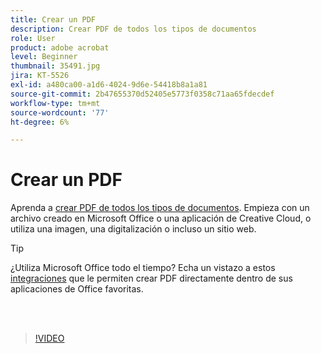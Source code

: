 ```yaml
---
title: Crear un PDF
description: Crear PDF de todos los tipos de documentos
role: User
product: adobe acrobat
level: Beginner
thumbnail: 35491.jpg
jira: KT-5526
exl-id: a480ca00-a1d6-4024-9d6e-54418b8a1a81
source-git-commit: 2b47655370d52405e5773f0358c71aa65fdecdef
workflow-type: tm+mt
source-wordcount: '77'
ht-degree: 6%

---
```


# Crear un PDF

Aprenda a [crear PDF de todos los tipos de documentos](https://www.adobe.com/es/acrobat/online/convert-pdf.html). Empieza con un archivo creado en Microsoft Office o una aplicación de Creative Cloud, o utiliza una imagen, una digitalización o incluso un sitio web.

>[!TIP]
>
>¿Utiliza Microsoft Office todo el tiempo? Echa un vistazo a estos [integraciones](../integrate/integrate-overview.md#microsoft) que le permiten crear PDF directamente dentro de sus aplicaciones de Office favoritas.

<br> 

>[!VIDEO](https://video.tv.adobe.com/v/35491?quality=12&learn=on&hidetitle=true)